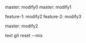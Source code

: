 master: modify0
master: modify1

feature-1: modify2
feature-2: modify3

master: modify2

text git reset --mix
